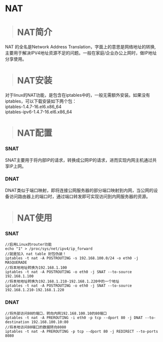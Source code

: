 # NAT #
> # NAT简介 #

NAT 的全名是Network Address Translation，字面上的意思是网络地址的转换,主要用于解决IPV4地址资源不足的问题。一般在家庭/企业办公上网时，做IP地址分享使用。
> # NAT安装 #

对于linux的NAT功能，是包含在iptables中的，一般无需额外安装。如果没有iptables，可以下载安装如下两个包：  
iptables-1.4.7-16.el6.x86_64  
iptables-ipv6-1.4.7-16.el6.x86_64
> # NAT配置 #

### SNAT ###
SNAT主要用于将内部IP的请求，转换成公网IP的请求，进而实现内网主机通过共享IP上网。
### DNAT ###
DNAT类似于端口映射，即将连接公网服务器的部分端口映射到内网，当公网的设备访问路由器上的端口时，通过端口转发即可实现访问到内网服务器的资源。
> # NAT使用 #

### SNAT ###
```
//启用Linux的router功能
echo "1" > /proc/sys/net/ipv4/ip_forward
//就是加入 nat table 封包伪装！
iptables -t nat -A POSTROUTING -s 192.168.100.0/24 -o eth0 -j MASQUERADE
//将本地地址转换为192.168.1.100
iptables -t nat -A POSTROUTING -o eth0 -j SNAT --to-source 192.168.1.100
//将本地地址转换为192.168.1.210-192.168.1.220中的一个地址
iptables -t nat -A POSTROUTING -o eth0 -j SNAT --to-source 192.168.1.210-192.168.1.220
```
### DNAT ###
```
//将外部访问80的端口，转向内网192.168.100.10的80端口
iptables -t nat -A PREROUTING -i eth0 -p tcp --dport 80 -j DNAT --to-destination 192.168.100.10:80
//将本地访问80端口的数据转向8080
iptables -t nat -A PREROUTING -p tcp --dport 80 -j REDIRECT --to-ports 8080
```
